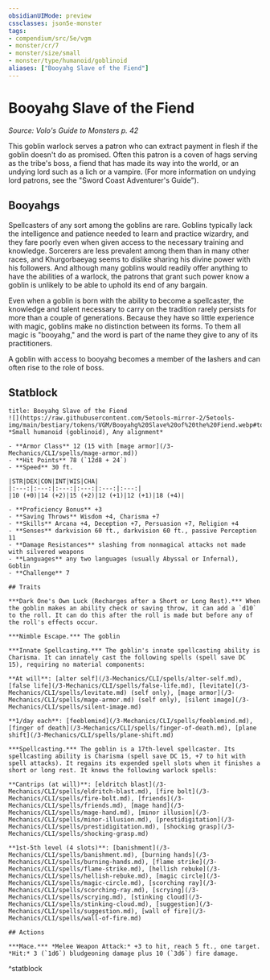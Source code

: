 ```yaml
---
obsidianUIMode: preview
cssclasses: json5e-monster
tags:
- compendium/src/5e/vgm
- monster/cr/7
- monster/size/small
- monster/type/humanoid/goblinoid
aliases: ["Booyahg Slave of the Fiend"]
---
```

# Booyahg Slave of the Fiend
*Source: Volo's Guide to Monsters p. 42*  

This goblin warlock serves a patron who can extract payment in flesh if the goblin doesn't do as promised. Often this patron is a coven of hags serving as the tribe's boss, a fiend that has made its way into the world, or an undying lord such as a lich or a vampire. (For more information on undying lord patrons, see the "Sword Coast Adventurer's Guide").

## Booyahgs

Spellcasters of any sort among the goblins are rare. Goblins typically lack the intelligence and patience needed to learn and practice wizardry, and they fare poorly even when given access to the necessary training and knowledge. Sorcerers are less prevalent among them than in many other races, and Khurgorbaeyag seems to dislike sharing his divine power with his followers. And although many goblins would readily offer anything to have the abilities of a warlock, the patrons that grant such power know a goblin is unlikely to be able to uphold its end of any bargain.

Even when a goblin is born with the ability to become a spellcaster, the knowledge and talent necessary to carry on the tradition rarely persists for more than a couple of generations. Because they have so little experience with magic, goblins make no distinction between its forms. To them all magic is "booyahg," and the word is part of the name they give to any of its practitioners.

A goblin with access to booyahg becomes a member of the lashers and can often rise to the role of boss.


## Statblock

```ad-statblock
title: Booyahg Slave of the Fiend
![](https://raw.githubusercontent.com/5etools-mirror-2/5etools-img/main/bestiary/tokens/VGM/Booyahg%20Slave%20of%20the%20Fiend.webp#token)
*Small humanoid (goblinoid), Any alignment*

- **Armor Class** 12 (15 with [mage armor](/3-Mechanics/CLI/spells/mage-armor.md))
- **Hit Points** 78 (`12d8 + 24`) 
- **Speed** 30 ft.

|STR|DEX|CON|INT|WIS|CHA|
|:---:|:---:|:---:|:---:|:---:|:---:|
|10 (+0)|14 (+2)|15 (+2)|12 (+1)|12 (+1)|18 (+4)|

- **Proficiency Bonus** +3
- **Saving Throws** Wisdom +4, Charisma +7
- **Skills** Arcana +4, Deception +7, Persuasion +7, Religion +4
- **Senses** darkvision 60 ft., darkvision 60 ft., passive Perception 11
- **Damage Resistances** slashing from nonmagical attacks not made with silvered weapons
- **Languages** any two languages (usually Abyssal or Infernal), Goblin
- **Challenge** 7

## Traits

***Dark One's Own Luck (Recharges after a Short or Long Rest).*** When the goblin makes an ability check or saving throw, it can add a `d10` to the roll. It can do this after the roll is made but before any of the roll's effects occur.

***Nimble Escape.*** The goblin

***Innate Spellcasting.*** The goblin's innate spellcasting ability is Charisma. It can innately cast the following spells (spell save DC 15), requiring no material components:

**At will**: [alter self](/3-Mechanics/CLI/spells/alter-self.md), [false life](/3-Mechanics/CLI/spells/false-life.md), [levitate](/3-Mechanics/CLI/spells/levitate.md) (self only), [mage armor](/3-Mechanics/CLI/spells/mage-armor.md) (self only), [silent image](/3-Mechanics/CLI/spells/silent-image.md)

**1/day each**: [feeblemind](/3-Mechanics/CLI/spells/feeblemind.md), [finger of death](/3-Mechanics/CLI/spells/finger-of-death.md), [plane shift](/3-Mechanics/CLI/spells/plane-shift.md)

***Spellcasting.*** The goblin is a 17th-level spellcaster. Its spellcasting ability is Charisma (spell save DC 15, +7 to hit with spell attacks). It regains its expended spell slots when it finishes a short or long rest. It knows the following warlock spells:

**Cantrips (at will)**: [eldritch blast](/3-Mechanics/CLI/spells/eldritch-blast.md), [fire bolt](/3-Mechanics/CLI/spells/fire-bolt.md), [friends](/3-Mechanics/CLI/spells/friends.md), [mage hand](/3-Mechanics/CLI/spells/mage-hand.md), [minor illusion](/3-Mechanics/CLI/spells/minor-illusion.md), [prestidigitation](/3-Mechanics/CLI/spells/prestidigitation.md), [shocking grasp](/3-Mechanics/CLI/spells/shocking-grasp.md)

**1st-5th level (4 slots)**: [banishment](/3-Mechanics/CLI/spells/banishment.md), [burning hands](/3-Mechanics/CLI/spells/burning-hands.md), [flame strike](/3-Mechanics/CLI/spells/flame-strike.md), [hellish rebuke](/3-Mechanics/CLI/spells/hellish-rebuke.md), [magic circle](/3-Mechanics/CLI/spells/magic-circle.md), [scorching ray](/3-Mechanics/CLI/spells/scorching-ray.md), [scrying](/3-Mechanics/CLI/spells/scrying.md), [stinking cloud](/3-Mechanics/CLI/spells/stinking-cloud.md), [suggestion](/3-Mechanics/CLI/spells/suggestion.md), [wall of fire](/3-Mechanics/CLI/spells/wall-of-fire.md)

## Actions

***Mace.*** *Melee Weapon Attack:* +3 to hit, reach 5 ft., one target. *Hit:* 3 (`1d6`) bludgeoning damage plus 10 (`3d6`) fire damage.
```
^statblock